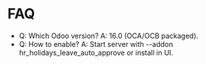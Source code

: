 # FAQ

- Q: Which Odoo version? A: 16.0 (OCA/OCB packaged).
- Q: How to enable? A: Start server with --addon hr_holidays_leave_auto_approve or install in UI.
